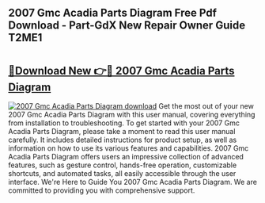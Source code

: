 ## 2007 Gmc Acadia Parts Diagram Free Pdf Download - Part-GdX New Repair Owner Guide T2ME1

# <h2><a href="http://dfua348.blite.top/?on=2007+Gmc+Acadia+Parts+Diagram">🔗Download New 👉🔴 2007 Gmc Acadia Parts Diagram</a></h2>

[![2007 Gmc Acadia Parts Diagram download](https://i.imgur.com/lujVjoI.png)](http://dfua348.blite.top/?on=2007+Gmc+Acadia+Parts+Diagram)
Get the most out of your new 2007 Gmc Acadia Parts Diagram with this user manual, covering everything from installation to troubleshooting. To get started with your 2007 Gmc Acadia Parts Diagram, please take a moment to read this user manual carefully. It includes detailed instructions for product setup, as well as information on how to use its various features and capabilities. 2007 Gmc Acadia Parts Diagram offers users an impressive collection of advanced features, such as gesture control, hands-free operation, customizable shortcuts, and automated tasks, all easily accessible through the user interface. We're Here to Guide You 2007 Gmc Acadia Parts Diagram. We are committed to providing you with comprehensive support.
